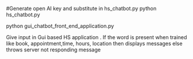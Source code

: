 #Generate open AI key and substitute in hs_chatbot.py
python hs_chatbot.py

python gui_chatbot_front_end_application.py


Give input in Gui based HS application . If the word is present when trained like book, appointment,time, hours, location then displays messages else throws server not responding message 
